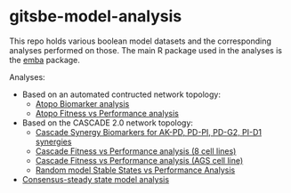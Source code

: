 # gitsbe-model-analysis

This repo holds various boolean model datasets and the corresponding analyses performed on those. 
The main R package used in the analyses is the [emba](https://github.com/bblodfon/emba) package.

Analyses:

- Based on an automated contructed network topology:
    - [Atopo Biomarker analysis](https://bblodfon.github.io/gitsbe-model-analysis/atopo/cell-lines-2500/) 
    - [Atopo Fitness vs Performance analysis](https://bblodfon.github.io/gitsbe-model-analysis/atopo/cell-lines-2500/performance_vs_fitness.html)
- Based on the CASCADE 2.0 network topology:
    - [Cascade Synergy Biomarkers for AK-PD, PD-PI, PD-G2, PI-D1 synergies](https://bblodfon.github.io/gitsbe-model-analysis/cascade/cell-lines-2500/cascade_synergy_biomarkers.html)
    - [Cascade Fitness vs Performance analysis (8 cell lines)](https://bblodfon.github.io/gitsbe-model-analysis/cascade/cell-lines-2500/performance_vs_fitness.html)
    - [Cascade Fitness vs Performance analysis (AGS cell line)](https://bblodfon.github.io/gitsbe-model-analysis/cascade/fit-perf-ags/main.html)
    - [Random model Stable States vs Performance Analysis](https://bblodfon.github.io/gitsbe-model-analysis/cascade/random-model-ss/main.html)
- [Consensus-steady state model analysis](https://bblodfon.github.io/gitsbe-model-analysis/consensus-2500/consensus_model_analysis.html)

